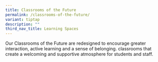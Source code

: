 ```yaml
---
title: Classrooms of the Future
permalink: /classrooms-of-the-future/
variant: tiptap
description: ""
third_nav_title: Learning Spaces
---
```

<p>Our Classrooms of the Future are redesigned to encourage greater interaction,
active learning and a sense of belonging. classrooms that create a welcoming
and supportive atmosphere for students and staff.</p>